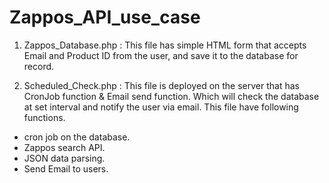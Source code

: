 Zappos_API_use_case
===================

1. Zappos_Database.php : This file has simple HTML form that accepts Email and Product ID from the user, and save it to the database for record.


2. Scheduled_Check.php : This file is deployed on the server that has CronJob function & Email send function. Which will check the database at set interval and notify the user via email.
This file have following functions.

- cron job on the database.
- Zappos search API.
- JSON data parsing.
- Send Email to users.
